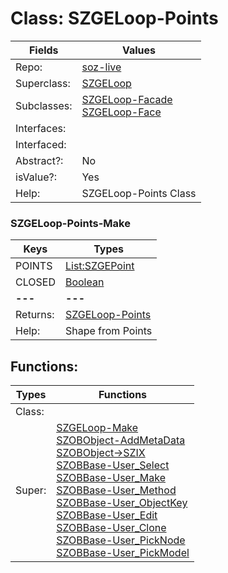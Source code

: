 
# Class:	SZGELoop-Points

| Fields | Values |
| --------- | --------- |
| Repo: | [soz-live](/repos/soz-live.html) |
| Superclass: | [SZGELoop](SZGELoop.html) |
| Subclasses: | [SZGELoop-Facade](SZGELoop-Facade.html) <br> [SZGELoop-Face](SZGELoop-Face.html) |
| Interfaces: |  |
| Interfaced: |  |
| Abstract?: | No |
| isValue?: | Yes |
| Help: | SZGELoop-Points Class |

### SZGELoop-Points-Make

| Keys | Types |
| --------- | --------- |
| POINTS | [List:SZGEPoint](SZGEPoint.html) |
| CLOSED | [Boolean](Boolean.html) |
| **---** | **---** |
| Returns: | [SZGELoop-Points](SZGELoop-Points.html) |
| Help: | Shape from Points |


## Functions:

| Types | Functions |
| --------- | --------- |
| Class: |  |
| Super: | [SZGELoop-Make](SZGELoop.html) <br> [SZOBObject-AddMetaData](SZOBObject.html) <br> [SZOBObject->SZIX](SZOBObject.html) <br> [SZOBBase-User_Select](SZOBBase.html) <br> [SZOBBase-User_Make](SZOBBase.html) <br> [SZOBBase-User_Method](SZOBBase.html) <br> [SZOBBase-User_ObjectKey](SZOBBase.html) <br> [SZOBBase-User_Edit](SZOBBase.html) <br> [SZOBBase-User_Clone](SZOBBase.html) <br> [SZOBBase-User_PickNode](SZOBBase.html) <br> [SZOBBase-User_PickModel](SZOBBase.html) |


